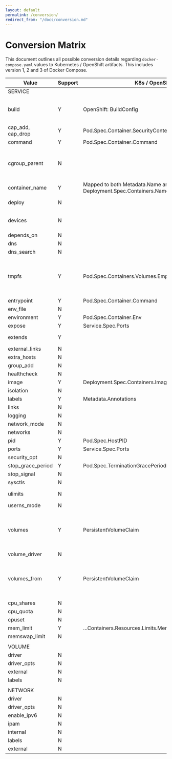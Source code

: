 ```yaml
---
layout: default
permalink: /conversion/
redirect_from: "/docs/conversion.md"
---
```


# Conversion Matrix

This document outlines all possible conversion details regarding `docker-compose.yaml` values to Kubernetes / OpenShift artifacts. This includes version 1, 2 and 3 of Docker Compose.

| Value             | Support | K8s / OpenShift                                                  | Notes                                                                                                          |
|-------------------|---------|------------------------------------------------------------------|----------------------------------------------------------------------------------------------------------------|
| SERVICE           |         |                                                                  |                                                                                                                |
| build             | Y       | OpenShift: BuildConfig                                           | Converts, but local builds are not yet supported. See issue 97                                                 |
| cap_add, cap_drop | Y       | Pod.Spec.Container.SecurityContext.Capabilities.Add/Drop         |                                                                                                                |
| command           | Y       | Pod.Spec.Container.Command                                       |                                                                                                                |
| cgroup_parent     | N       |                                                                  | No compatibility with Kubernetes / OpenShift. Limited use-cases with Docker.                                   |
| container_name    | Y       | Mapped to both Metadata.Name and Deployment.Spec.Containers.Name |                                                                                                                |
| deploy            | N       |                                                                  | Upcoming support started                                                                                       |
| devices           | N       |                                                                  | Not supported within Kubernetes, see this issue                                                                |
| depends_on        | N       |                                                                  |                                                                                                                |
| dns               | N       |                                                                  |                                                                                                                |
| dns_search        | N       |                                                                  |                                                                                                                |
| tmpfs             | Y       | Pod.Spec.Containers.Volumes.EmptyDir                             | Creates emptyDirvolume with medium set to Memory & mounts given directory inside container                     |
| entrypoint        | Y       | Pod.Spec.Container.Command                                       | Same as command                                                                                                |
| env_file          | N       |                                                                  |                                                                                                                |
| environment       | Y       | Pod.Spec.Container.Env                                           |                                                                                                                |
| expose            | Y       | Service.Spec.Ports                                               |                                                                                                                |
| extends           | Y       |                                                                  | Extends by utilizing the same image supplied                                                                   |
| external_links    | N       |                                                                  |                                                                                                                |
| extra_hosts       | N       |                                                                  |                                                                                                                |
| group_add         | N       |                                                                  |                                                                                                                |
| healthcheck       | N       |                                                                  |                                                                                                                |
| image             | Y       | Deployment.Spec.Containers.Image                                 |                                                                                                                |
| isolation         | N       |                                                                  |                                                                                                                |
| labels            | Y       | Metadata.Annotations                                             |                                                                                                                |
| links             | N       |                                                                  |                                                                                                                |
| logging           | N       |                                                                  |                                                                                                                |
| network_mode      | N       |                                                                  |                                                                                                                |
| networks          | N       |                                                                  |                                                                                                                |
| pid               | Y       | Pod.Spec.HostPID                                                 |                                                                                                                |
| ports             | Y       | Service.Spec.Ports                                               |                                                                                                                |
| security_opt      | N       |                                                                  |                                                                                                                |
| stop_grace_period | Y       | Pod.Spec.TerminationGracePeriodSeconds                           |                                                                                                                |
| stop_signal       | N       |                                                                  |                                                                                                                |
| sysctls           | N       |                                                                  |                                                                                                                |
| ulimits           | N       |                                                                  | See this issue on the k8s repo                                                                                 |
| userns_mode       | N       |                                                                  |                                                                                                                |
| volumes           | Y       | PersistentVolumeClaim                                            | Creates a PersistentVolumeClaim. Can only be created if there is already a PersistentVolume within the cluster |
| volume_driver     | N       |                                                                  |                                                                                                                |
| volumes_from      | Y       | PersistentVolumeClaim                                            | Creates a PersistentVolumeClaim that is both shared by deployment and deployment config (OpenShift)            |
| cpu_shares        | N       |                                                                  |                                                                                                                |
| cpu_quota         | N       |                                                                  |                                                                                                                |
| cpuset            | N       |                                                                  |                                                                                                                |
| mem_limit         | Y       | …Containers.Resources.Limits.Memory                              |                                                                                                                |
| memswap_limit     | N       |                                                                  | Use mem_limit                                                                                                  |
|                   |         |                                                                  |                                                                                                                |
| VOLUME            |         |                                                                  |                                                                                                                |
| driver            | N       |                                                                  |                                                                                                                |
| driver_opts       | N       |                                                                  |                                                                                                                |
| external          | N       |                                                                  |                                                                                                                |
| labels            | N       |                                                                  |                                                                                                                |
|                   |         |                                                                  |                                                                                                                |
| NETWORK           |         |                                                                  |                                                                                                                |
| driver            | N       |                                                                  |                                                                                                                |
| driver_opts       | N       |                                                                  |                                                                                                                |
| enable_ipv6       | N       |                                                                  |                                                                                                                |
| ipam              | N       |                                                                  |                                                                                                                |
| internal          | N       |                                                                  |                                                                                                                |
| labels            | N       |                                                                  |                                                                                                                |
| external          | N       |                                                                  |                                                                                                                |

